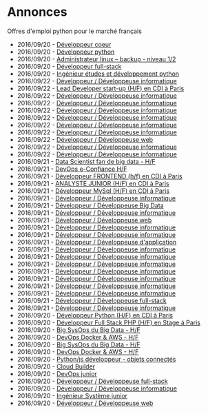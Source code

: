 # Annonces

Offres d'emploi python pour le marché français

* 2016/09/20 - [Développeur coeur](http://www.pyjobs.fr/jobs/details/2400/developpeur-coeur "Développeur coeur")
* 2016/09/20 - [Développeur python](http://www.pyjobs.fr/jobs/details/2407/developpeur-python "Développeur python")
* 2016/09/20 - [Administrateur linux – backup - niveau 1/2](http://www.pyjobs.fr/jobs/details/2412/administrateur-linux-backup-niveau-1-2 "Administrateur linux – backup - niveau 1/2")
* 2016/09/20 - [Développeur full-stack](http://www.pyjobs.fr/jobs/details/2417/developpeur-full-stack "Développeur full-stack")
* 2016/09/20 - [Ingénieur études et développement python](http://www.pyjobs.fr/jobs/details/2420/ingenieur-etudes-et-developpement-python "Ingénieur études et développement python")
* 2016/09/22 - [Développeur / Développeuse informatique](http://www.pyjobs.fr/jobs/details/3533/developpeur-developpeuse-informatique "Développeur / Développeuse informatique")
* 2016/09/22 - [Lead Developer start-up (H/F) en CDI à Paris](http://www.pyjobs.fr/jobs/details/3530/lead-developer-start-up-h-f-en-cdi-a-paris "Lead Developer start-up (H/F) en CDI à Paris")
* 2016/09/22 - [Développeur / Développeuse informatique](http://www.pyjobs.fr/jobs/details/3531/developpeur-developpeuse-informatique "Développeur / Développeuse informatique")
* 2016/09/22 - [Développeur / Développeuse informatique](http://www.pyjobs.fr/jobs/details/3526/developpeur-developpeuse-informatique "Développeur / Développeuse informatique")
* 2016/09/22 - [Développeur / Développeuse informatique](http://www.pyjobs.fr/jobs/details/3523/developpeur-developpeuse-informatique "Développeur / Développeuse informatique")
* 2016/09/22 - [Développeur / Développeuse informatique](http://www.pyjobs.fr/jobs/details/3532/developpeur-developpeuse-informatique "Développeur / Développeuse informatique")
* 2016/09/22 - [Développeur / Développeuse informatique](http://www.pyjobs.fr/jobs/details/3525/developpeur-developpeuse-informatique "Développeur / Développeuse informatique")
* 2016/09/22 - [Développeur / Développeuse informatique](http://www.pyjobs.fr/jobs/details/3528/developpeur-developpeuse-informatique "Développeur / Développeuse informatique")
* 2016/09/22 - [Développeur / Développeuse web](http://www.pyjobs.fr/jobs/details/3527/developpeur-developpeuse-web "Développeur / Développeuse web")
* 2016/09/22 - [Développeur / Développeuse informatique](http://www.pyjobs.fr/jobs/details/3524/developpeur-developpeuse-informatique "Développeur / Développeuse informatique")
* 2016/09/22 - [Développeur / Développeuse informatique](http://www.pyjobs.fr/jobs/details/3529/developpeur-developpeuse-informatique "Développeur / Développeuse informatique")
* 2016/09/21 - [Data Scientist fan de big data - H/F](http://www.pyjobs.fr/jobs/details/3519/data-scientist-fan-de-big-data-h-f "Data Scientist fan de big data - H/F")
* 2016/09/21 - [DevOps e-Confiance H/F](http://www.pyjobs.fr/jobs/details/3513/devops-e-confiance-h-f "DevOps e-Confiance H/F")
* 2016/09/21 - [Développeur FRONTEND (h/f) en CDI à Paris](http://www.pyjobs.fr/jobs/details/3516/developpeur-frontend-h-f-en-cdi-a-paris "Développeur FRONTEND (h/f) en CDI à Paris")
* 2016/09/21 - [ANALYSTE JUNIOR (H/F) en CDI à Paris](http://www.pyjobs.fr/jobs/details/3511/analyste-junior-h-f-en-cdi-a-paris "ANALYSTE JUNIOR (H/F) en CDI à Paris")
* 2016/09/21 - [Développeur MySql (H/F) en CDI à Paris](http://www.pyjobs.fr/jobs/details/3512/developpeur-mysql-h-f-en-cdi-a-paris "Développeur MySql (H/F) en CDI à Paris")
* 2016/09/21 - [Développeur / Développeuse informatique](http://www.pyjobs.fr/jobs/details/3502/developpeur-developpeuse-informatique "Développeur / Développeuse informatique")
* 2016/09/21 - [Développeur / Développeuse Big Data](http://www.pyjobs.fr/jobs/details/3507/developpeur-developpeuse-big-data "Développeur / Développeuse Big Data")
* 2016/09/21 - [Développeur / Développeuse informatique](http://www.pyjobs.fr/jobs/details/3504/developpeur-developpeuse-informatique "Développeur / Développeuse informatique")
* 2016/09/21 - [Développeur / Développeuse web](http://www.pyjobs.fr/jobs/details/3518/developpeur-developpeuse-web "Développeur / Développeuse web")
* 2016/09/21 - [Développeur / Développeuse informatique](http://www.pyjobs.fr/jobs/details/3510/developpeur-developpeuse-informatique "Développeur / Développeuse informatique")
* 2016/09/21 - [Développeur / Développeuse informatique](http://www.pyjobs.fr/jobs/details/3508/developpeur-developpeuse-informatique "Développeur / Développeuse informatique")
* 2016/09/21 - [Développeur / Développeuse d'application](http://www.pyjobs.fr/jobs/details/3515/developpeur-developpeuse-dapplication "Développeur / Développeuse d'application")
* 2016/09/21 - [Développeur / Développeuse informatique](http://www.pyjobs.fr/jobs/details/3505/developpeur-developpeuse-informatique "Développeur / Développeuse informatique")
* 2016/09/21 - [Développeur / Développeuse informatique](http://www.pyjobs.fr/jobs/details/3506/developpeur-developpeuse-informatique "Développeur / Développeuse informatique")
* 2016/09/21 - [Développeur / Développeuse informatique](http://www.pyjobs.fr/jobs/details/3509/developpeur-developpeuse-informatique "Développeur / Développeuse informatique")
* 2016/09/21 - [Développeur / Développeuse informatique](http://www.pyjobs.fr/jobs/details/3522/developpeur-developpeuse-informatique "Développeur / Développeuse informatique")
* 2016/09/21 - [Développeur / Développeuse informatique](http://www.pyjobs.fr/jobs/details/3517/developpeur-developpeuse-informatique "Développeur / Développeuse informatique")
* 2016/09/21 - [Développeur / Développeuse informatique](http://www.pyjobs.fr/jobs/details/3514/developpeur-developpeuse-informatique "Développeur / Développeuse informatique")
* 2016/09/21 - [Développeur / Développeuse informatique](http://www.pyjobs.fr/jobs/details/3520/developpeur-developpeuse-informatique "Développeur / Développeuse informatique")
* 2016/09/21 - [Développeur / Développeuse full-stack](http://www.pyjobs.fr/jobs/details/3521/developpeur-developpeuse-full-stack "Développeur / Développeuse full-stack")
* 2016/09/21 - [Développeur / Développeuse informatique](http://www.pyjobs.fr/jobs/details/3503/developpeur-developpeuse-informatique "Développeur / Développeuse informatique")
* 2016/09/20 - [Développeur Python (H/F) en CDI à Paris](http://www.pyjobs.fr/jobs/details/3493/developpeur-python-h-f-en-cdi-a-paris "Développeur Python (H/F) en CDI à Paris")
* 2016/09/20 - [Développeur Full Stack PHP (H/F) en Stage à Paris](http://www.pyjobs.fr/jobs/details/3488/developpeur-full-stack-php-h-f-en-stage-a-paris "Développeur Full Stack PHP (H/F) en Stage à Paris")
* 2016/09/20 - [Big SysOps du Big Data - H/F](http://www.pyjobs.fr/jobs/details/3489/big-sysops-du-big-data-h-f "Big SysOps du Big Data - H/F")
* 2016/09/20 - [DevOps Docker & AWS - H/F](http://www.pyjobs.fr/jobs/details/3490/devops-docker-aws-h-f "DevOps Docker & AWS - H/F")
* 2016/09/20 - [Big SysOps du Big Data - H/F](http://www.pyjobs.fr/jobs/details/3480/big-sysops-du-big-data-h-f "Big SysOps du Big Data - H/F")
* 2016/09/20 - [DevOps Docker & AWS - H/F](http://www.pyjobs.fr/jobs/details/3478/devops-docker-aws-h-f "DevOps Docker & AWS - H/F")
* 2016/09/20 - [Python/js développeur - objets connectés](http://www.pyjobs.fr/jobs/details/3476/python-js-developpeur-objets-connectes "Python/js développeur - objets connectés")
* 2016/09/20 - [Cloud Builder](http://www.pyjobs.fr/jobs/details/3477/cloud-builder "Cloud Builder")
* 2016/09/20 - [DevOps junior](http://www.pyjobs.fr/jobs/details/3479/devops-junior "DevOps junior")
* 2016/09/20 - [Développeur / Développeuse full-stack](http://www.pyjobs.fr/jobs/details/3496/developpeur-developpeuse-full-stack "Développeur / Développeuse full-stack")
* 2016/09/20 - [Développeur / Développeuse informatique](http://www.pyjobs.fr/jobs/details/3497/developpeur-developpeuse-informatique "Développeur / Développeuse informatique")
* 2016/09/20 - [Ingénieur Système junior](http://www.pyjobs.fr/jobs/details/3481/ingenieur-systeme-junior "Ingénieur Système junior")
* 2016/09/20 - [Développeur / Développeuse web](http://www.pyjobs.fr/jobs/details/3501/developpeur-developpeuse-web "Développeur / Développeuse web")

